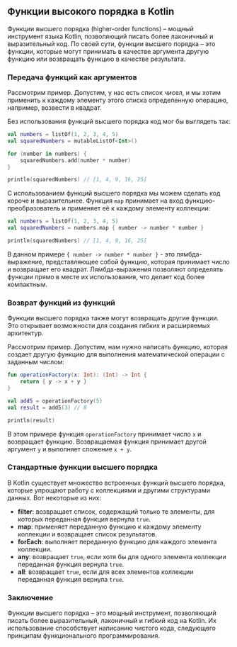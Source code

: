 ## Функции высокого порядка в Kotlin

Функции высшего порядка (higher-order functions) – мощный инструмент языка Kotlin, позволяющий писать более лаконичный и выразительный код. По своей сути, функции высшего порядка – это функции, которые могут принимать в качестве аргумента другую функцию или возвращать функцию в качестве результата.

### Передача функций как аргументов

Рассмотрим пример. Допустим, у нас есть список чисел, и мы хотим применить к каждому элементу этого списка определенную операцию, например, возвести в квадрат. 

Без использования функций высшего порядка код мог бы выглядеть так:

```kotlin
val numbers = listOf(1, 2, 3, 4, 5)
val squaredNumbers = mutableListOf<Int>()

for (number in numbers) {
    squaredNumbers.add(number * number)
}

println(squaredNumbers) // [1, 4, 9, 16, 25]
```

С использованием функций высшего порядка мы можем сделать код короче и выразительнее. Функция `map` принимает на вход функцию-преобразователь и применяет её к каждому элементу коллекции:

```kotlin
val numbers = listOf(1, 2, 3, 4, 5)
val squaredNumbers = numbers.map { number -> number * number }

println(squaredNumbers) // [1, 4, 9, 16, 25]
```

В данном примере `{ number -> number * number }` - это лямбда-выражение, представляющее собой функцию, которая принимает число и возвращает его квадрат. Лямбда-выражения позволяют определять функции прямо в месте их использования, что делает код более компактным.

### Возврат функций из функций

Функции высшего порядка также могут возвращать другие функции. Это открывает возможности для создания гибких и расширяемых архитектур. 

Рассмотрим пример. Допустим, нам нужно написать функцию, которая создает другую функцию для выполнения математической операции с заданным числом:

```kotlin
fun operationFactory(x: Int): (Int) -> Int {
    return { y -> x + y }
}

val add5 = operationFactory(5) 
val result = add5(3) // 8

println(result) 
```

В этом примере функция `operationFactory` принимает число `x` и возвращает функцию. Возвращаемая функция принимает другой аргумент `y` и выполняет сложение `x + y`. 

### Стандартные функции высшего порядка

В Kotlin существует множество встроенных функций высшего порядка, которые упрощают работу с коллекциями и другими структурами данных. Вот некоторые из них:

* **filter**: возвращает список, содержащий только те элементы, для которых переданная функция вернула `true`.
* **map**: применяет переданную функцию к каждому элементу коллекции и возвращает список результатов.
* **forEach**: выполняет переданную функцию для каждого элемента коллекции.
* **any**: возвращает `true`, если хотя бы для одного элемента коллекции переданная функция вернула `true`.
* **all**: возвращает `true`, если для всех элементов коллекции переданная функция вернула `true`.

### Заключение

Функции высшего порядка – это мощный инструмент, позволяющий писать более выразительный, лаконичный и гибкий код на Kotlin.  Их использование способствует написанию чистого кода, следующего принципам функционального программирования.
